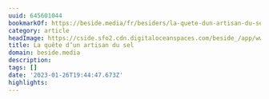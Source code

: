 ```yaml
---
uuid: 645601044
bookmarkOf: https://beside.media/fr/besiders/la-quete-dun-artisan-du-sel/
category: article
headImage: https://cside.sfo2.cdn.digitaloceanspaces.com/beside_/app/www/2020/10/Thumbnail-03JacobsenExtras_Calisch_Web-9.jpg
title: La quête d’un artisan du sel
domain: beside.media
description:
tags: []
date: '2023-01-26T19:44:47.673Z'
highlights:
---
```




